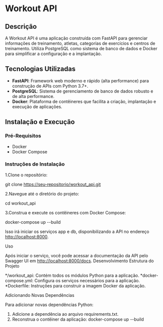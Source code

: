 # Workout API

## Descrição

A Workout API é uma aplicação construída com FastAPI para gerenciar informações de treinamento, atletas, categorias de exercícios e centros de treinamento. Utiliza PostgreSQL como sistema de banco de dados e Docker para simplificar a configuração e a implantação.

## Tecnologias Utilizadas

- **FastAPI**: Framework web moderno e rápido (alta performance) para construção de APIs com Python 3.7+.
- **PostgreSQL**: Sistema de gerenciamento de banco de dados robusto e de alta performance.
- **Docker**: Plataforma de contêineres que facilita a criação, implantação e execução de aplicações.

## Instalação e Execução

### Pré-Requisitos

- Docker
- Docker Compose

### Instruções de Instalação

1.Clone o repositório:

   git clone <https://seu-repositorio/workout_api.git>

2.Navegue até o diretório do projeto:

cd workout_api

3.Construa e execute os contêineres com Docker Compose:

docker-compose up --build

Isso irá iniciar os serviços app e db, disponibilizando a API no endereço <http://localhost:8000>.

Uso

Após iniciar o serviço, você pode acessar a documentação da API pelo Swagger UI em <http://localhost:8000/docs>.
Desenvolvimento
Estrutura do Projeto

*/workout_api: Contém todos os módulos Python para a aplicação.
*docker-compose.yml: Configura os serviços necessários para a aplicação.
*Dockerfile: Instruções para construir a imagem Docker da aplicação.

Adicionando Novas Dependências

Para adicionar novas dependências Python:

1. Adicione a dependência ao arquivo requirements.txt.
2. Reconstrua o contêiner da aplicação:
docker-compose up --build
